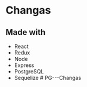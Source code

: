 # Changas


## Made with

  - React 
  - Redux 
  - Node
  - Express
  - PostgreSQL 
  - Sequelize
#   P G - - - C h a n g a s  
 
